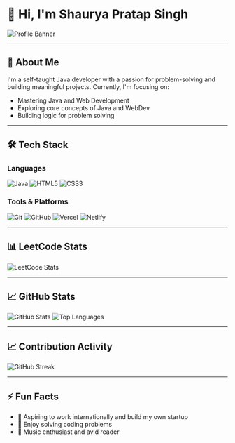 # 👋 Hi, I'm Shaurya Pratap Singh

![Profile Banner](https://capsule-render.vercel.app/api?text=Vexyenv&animation=fadeIn&type=waving&color=gradient&height=100)

---

## 🧭 About Me

I'm a self-taught Java developer with a passion for problem-solving and building meaningful projects. Currently, I'm focusing on:

- Mastering Java and Web Development
- Exploring core concepts of Java and WebDev
- Building logic for problem solving

---

## 🛠️ Tech Stack

### Languages

![Java](https://img.shields.io/badge/Java-007396?style=for-the-badge&logo=java&logoColor=white)
![HTML5](https://img.shields.io/badge/HTML5-E34F26?style=for-the-badge&logo=html5&logoColor=white)
![CSS3](https://img.shields.io/badge/CSS3-1572B6?style=for-the-badge&logo=css3&logoColor=white)

### Tools & Platforms

![Git](https://img.shields.io/badge/Git-F05032?style=for-the-badge&logo=git&logoColor=white)
![GitHub](https://img.shields.io/badge/GitHub-181717?style=for-the-badge&logo=github&logoColor=white)
![Vercel](https://img.shields.io/badge/Vercel-000000?style=for-the-badge&logo=vercel&logoColor=white)
![Netlify](https://img.shields.io/badge/Netlify-00C7B7?style=for-the-badge&logo=netlify&logoColor=white)

---

## 📊 LeetCode Stats

![LeetCode Stats](https://leetcode-badge-sage.vercel.app/badge/vexyenv?theme=dark&bgColor=282828)

---

## 📈 GitHub Stats

![GitHub Stats](https://github-readme-stats.vercel.app/api?username=vexyenv&show_icons=true&theme=radical)
![Top Languages](https://github-readme-stats.vercel.app/api/top-langs/?username=vexyenv&layout=compact&theme=radical)

---

## 📈 Contribution Activity

![GitHub Streak](https://github-readme-streak-stats.herokuapp.com/?user=vexyenv&theme=radical)

---

## ⚡ Fun Facts

- 🎯 Aspiring to work internationally and build my own startup
- 🧠 Enjoy solving coding problems
- 🎵 Music enthusiast and avid reader
